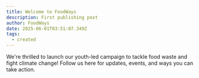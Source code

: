 ```yaml
---
title: Welcome to FoodWays
description: First publishing post
author: FoodWays
date: 2025-06-01T03:51:07.349Z
tags:
  - created
---
```

We're thrilled to launch our youth-led campaign to tackle food waste and fight climate change! 
Follow us here for updates, events, and ways you can take action.